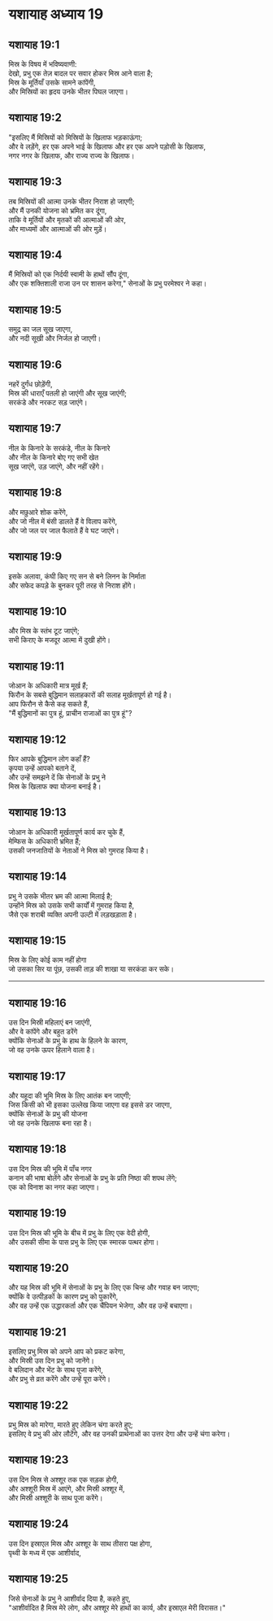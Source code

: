 # यशायाह अध्याय 19

## यशायाह 19:1  
मिस्र के विषय में भविष्यवाणी:  
देखो, प्रभु एक तेज़ बादल पर सवार होकर मिस्र आने वाला है;  
मिस्र के मूर्तियाँ उसके सामने कांपेंगी,  
और मिस्रियों का हृदय उनके भीतर पिघल जाएगा।

## यशायाह 19:2  
"इसलिए मैं मिस्रियों को मिस्रियों के खिलाफ भड़काऊंगा;  
और वे लड़ेंगे, हर एक अपने भाई के खिलाफ और हर एक अपने पड़ोसी के खिलाफ,  
नगर नगर के खिलाफ, और राज्य राज्य के खिलाफ।

## यशायाह 19:3  
तब मिस्रियों की आत्मा उनके भीतर निराश हो जाएगी;  
और मैं उनकी योजना को भ्रमित कर दूंगा,  
ताकि वे मूर्तियों और मृतकों की आत्माओं की ओर,  
और माध्यमों और आत्माओं की ओर मुड़ें।

## यशायाह 19:4  
मैं मिस्रियों को एक निर्दयी स्वामी के हाथों सौंप दूंगा,  
और एक शक्तिशाली राजा उन पर शासन करेगा," सेनाओं के प्रभु परमेश्वर ने कहा।

## यशायाह 19:5  
समुद्र का जल सूख जाएगा,  
और नदी सूखी और निर्जल हो जाएगी।

## यशायाह 19:6  
नहरें दुर्गंध छोड़ेंगी,  
मिस्र की धाराएँ पतली हो जाएंगी और सूख जाएंगी;  
सरकंडे और नरकट सड़ जाएंगे।

## यशायाह 19:7  
नील के किनारे के सरकंडे, नील के किनारे  
और नील के किनारे बोए गए सभी खेत  
सूख जाएंगे, उड़ जाएंगे, और नहीं रहेंगे।

## यशायाह 19:8  
और मछुआरे शोक करेंगे,  
और जो नील में बंसी डालते हैं वे विलाप करेंगे,  
और जो जल पर जाल फैलाते हैं वे घट जाएंगे।

## यशायाह 19:9  
इसके अलावा, कंघी किए गए सन से बने लिनन के निर्माता  
और सफेद कपड़े के बुनकर पूरी तरह से निराश होंगे।

## यशायाह 19:10  
और मिस्र के स्तंभ टूट जाएंगे;  
सभी किराए के मजदूर आत्मा में दुखी होंगे।

## यशायाह 19:11  
जोआन के अधिकारी मात्र मूर्ख हैं;  
फिरौन के सबसे बुद्धिमान सलाहकारों की सलाह मूर्खतापूर्ण हो गई है।  
आप फिरौन से कैसे कह सकते हैं,  
"मैं बुद्धिमानों का पुत्र हूं, प्राचीन राजाओं का पुत्र हूं"?

## यशायाह 19:12  
फिर आपके बुद्धिमान लोग कहाँ हैं?  
कृपया उन्हें आपको बताने दें,  
और उन्हें समझने दें कि सेनाओं के प्रभु ने  
मिस्र के खिलाफ क्या योजना बनाई है।

## यशायाह 19:13  
जोआन के अधिकारी मूर्खतापूर्ण कार्य कर चुके हैं,  
मेम्फिस के अधिकारी भ्रमित हैं;  
उसकी जनजातियों के नेताओं ने मिस्र को गुमराह किया है।

## यशायाह 19:14  
प्रभु ने उसके भीतर भ्रम की आत्मा मिलाई है;  
उन्होंने मिस्र को उसके सभी कार्यों में गुमराह किया है,  
जैसे एक शराबी व्यक्ति अपनी उल्टी में लड़खड़ाता है।

## यशायाह 19:15  
मिस्र के लिए कोई काम नहीं होगा  
जो उसका सिर या पूंछ, उसकी ताड़ की शाखा या सरकंडा कर सके।

---

## यशायाह 19:16  
उस दिन मिस्री महिलाएं बन जाएंगी,  
और वे कांपेंगे और बहुत डरेंगे  
क्योंकि सेनाओं के प्रभु के हाथ के हिलने के कारण,  
जो वह उनके ऊपर हिलाने वाला है।

## यशायाह 19:17  
और यहूदा की भूमि मिस्र के लिए आतंक बन जाएगी;  
जिस किसी को भी इसका उल्लेख किया जाएगा वह इससे डर जाएगा,  
क्योंकि सेनाओं के प्रभु की योजना  
जो वह उनके खिलाफ बना रहा है।

## यशायाह 19:18  
उस दिन मिस्र की भूमि में पाँच नगर  
कनान की भाषा बोलेंगे और सेनाओं के प्रभु के प्रति निष्ठा की शपथ लेंगे;  
एक को विनाश का नगर कहा जाएगा।

## यशायाह 19:19  
उस दिन मिस्र की भूमि के बीच में प्रभु के लिए एक वेदी होगी,  
और उसकी सीमा के पास प्रभु के लिए एक स्मारक पत्थर होगा।

## यशायाह 19:20  
और यह मिस्र की भूमि में सेनाओं के प्रभु के लिए एक चिन्ह और गवाह बन जाएगा;  
क्योंकि वे उत्पीड़कों के कारण प्रभु को पुकारेंगे,  
और वह उन्हें एक उद्धारकर्ता और एक चैंपियन भेजेगा, और वह उन्हें बचाएगा।

## यशायाह 19:21  
इसलिए प्रभु मिस्र को अपने आप को प्रकट करेगा,  
और मिस्री उस दिन प्रभु को जानेंगे।  
वे बलिदान और भेंट के साथ पूजा करेंगे,  
और प्रभु से व्रत करेंगे और उन्हें पूरा करेंगे।

## यशायाह 19:22  
प्रभु मिस्र को मारेगा, मारते हुए लेकिन चंगा करते हुए;  
इसलिए वे प्रभु की ओर लौटेंगे, और वह उनकी प्रार्थनाओं का उत्तर देगा और उन्हें चंगा करेगा।

## यशायाह 19:23  
उस दिन मिस्र से अश्शूर तक एक सड़क होगी,  
और अश्शूरी मिस्र में आएंगे, और मिस्री अश्शूर में,  
और मिस्री अश्शूरी के साथ पूजा करेंगे।

## यशायाह 19:24  
उस दिन इस्राएल मिस्र और अश्शूर के साथ तीसरा पक्ष होगा,  
पृथ्वी के मध्य में एक आशीर्वाद,

## यशायाह 19:25  
जिसे सेनाओं के प्रभु ने आशीर्वाद दिया है, कहते हुए,  
"आशीर्वादित है मिस्र मेरे लोग, और अश्शूर मेरे हाथों का कार्य, और इस्राएल मेरी विरासत।"

